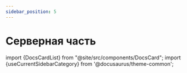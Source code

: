 ```yaml
---
sidebar_position: 5
---
```


# Серверная часть

import {DocsCardList} from "@site/src/components/DocsCard";
import {useCurrentSidebarCategory} from '@docusaurus/theme-common';

<DocsCardList list={useCurrentSidebarCategory().items} />